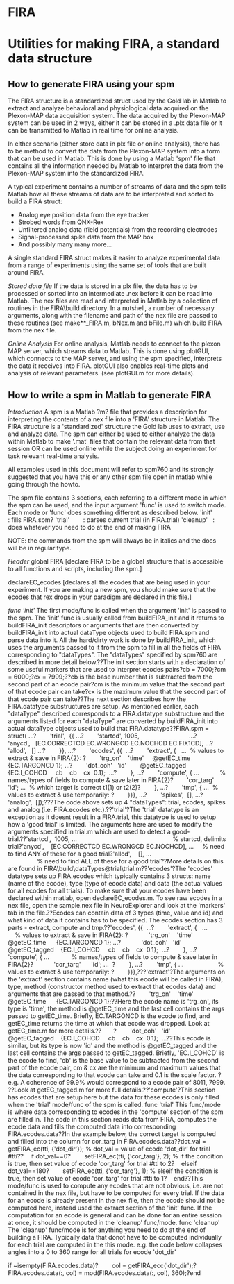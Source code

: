 # FIRA
# Utilities for making FIRA, a standard data structure

How to generate FIRA using your spm 
-----------------------------------

The FIRA structure is a standardized struct used by the Gold lab in Matlab to extract and analyze behavioral and physiological data acquired on the Plexon-MAP data acquisition system. The data acquired by the Plexon-MAP system can be used in 2 ways, either it can be stored in a .plx data file or it can be transmitted to Matlab in real time for online analysis. 

In either scenario (either store data in plx file or online analysis), there has to be method to convert the data from the Plexon-MAP system into a form that can be used in Matlab. This is done by using a Matlab 'spm' file that contains all the information needed by Matlab to interpret the data from the Plexon-MAP system into the standardized FIRA.

A typical experiment contains a number of streams of data and the spm tells Matlab how all these streams of data are to be interpreted and sorted to build a FIRA struct:
  - Analog eye position data from the eye tracker
  - Strobed words from QNX-Rex
  -	Unfiltered analog data (field potentials) from the recording electrodes
  -	Signal-processed spike data from the MAP box
  -	And possibly many many more...

A single standard FIRA struct makes it easier to analyze experimental data from a range of experiments using the same set of tools that are built around FIRA.

*Stored data file*
If the data is stored in a plx file, the data has to be processed or sorted into an intermediate .nex before it can be read into Matlab. The nex files are read and interpreted in Matlab by a collection of routines in the FIRA\build directory. In a nutshell, a number of necessary arguments, along with the filename and path of the nex file are passed to these routines (see make**_FIRA.m, bNex.m and bFile.m) which build FIRA from the nex file.

*Online Analysis*
For online analysis, Matlab needs to connect to the plexon MAP server, which streams data to Matlab. This is done using plotGUI, which connects to the MAP server, and using the spm specified, interprets the data it receives into FIRA. plotGUI also enables real-time plots and analysis of relevant parameters. (see plotGUI.m for more details).

How to write a spm in Matlab to generate FIRA
---------------------------------------------

*Introduction*
A spm is a Matlab ?m? file that provides a description for interpreting the contents of a nex file into a 'FIRA' structure in Matlab. The FIRA structure is a 'standardized' structure the Gold lab uses to extract, use and analyze data. The spm can either be used to either analyze the data within Matlab to make '.mat' files that contain the relevant data from that session OR can be used online while the subject doing an experiment for task relevant real-time analysis.

All examples used in this document will refer to spm760 and its strongly suggested that you have this or any other spm file open in matlab while going through the howto.

The spm file contains 3 sections, each referring to a different mode in which the spm can be used, and the input argument 'func' is used to switch mode. Each mode or 'func' does something different as described below.
  'init'         : fills FIRA.spm?
  'trial'        : parses current trial (in FIRA.trial)
  'cleanup'   : does whatever you need to do at the end of making FIRA
  
  NOTE: the commands from the spm will always be in italics and the docs will be in regular type.

*Header*
global FIRA
[declare FIRA to be a global structure that is accessible to all functions and scripts, including the spm.]

declareEC_ecodes
[declares all the ecodes that are being used in your experiment. If you are making a new spm, you should make sure that the ecodes that rex drops in your paradigm are declared in this file.]

*func 'init'*
The first mode/func is called when the argument 'init' is passed to the spm. The 'init' func is usually called from buildFIRA_init and it returns to buildFIRA_init descriptors or arguments that are then converted by buildFIRA_init into actual dataType objects used to build FIRA.spm and parse data into it. All the hard/dirty work is done by buildFIRA_init, which uses the arguments passed to it from the spm to fill in all the fields of FIRA corresponding to "dataTypes". The "dataTypes" specified by spm760 are described in more detail below.??The init section starts with a declaration of some useful markers that are used to interpret ecodes pairs?cb = 7000;?cm = 6000;?cx = 7999;??cb is the base number that is subtracted from the second part of an ecode pair?cm is the minimum value that the second part of that ecode pair can take?cx is the maximum value that the second part of that ecode pair can take??The next section describes how the FIRA.datatype substructures are setup. As mentioned earlier, each "dataType" described corresponds to a FIRA.datatype substructure and the arguments listed for each "dataType" are converted by buildFIRA_init into actual dataType objects used to build that FIRA.datatype??FIRA.spm = struct( ...?        'trial',  {{ ...?        'startcd', 1005,                             ...?        'anycd',   [EC.CORRECTCD EC.WRONGCD EC.NOCHCD EC.FIX1CD], ...?        'allcd',   [] ...?        }}, ...?        'ecodes', {{  ...?        'extract', {   ...  % values to extract & save in FIRA{2}: <name> <type> <method> <args>?        'trg_on'    'time'     @getEC_time      {EC.TARGONCD 1}; ...?        'dot_coh'   'id'        @getEC_tagged    {EC.I_COHCD     cb    cb    cx  0.1};  ...?        }, ...?        'compute', { ...            % names/types of fields to compute & save later in FIRA{2}?        'cor_targ'      'id'; ...  % which target is correct t1(1) or t2(2)?        }, ...?        'tmp', { ...  % values to extract & use temporarily: <name> <type> <method> <args>?        }}}, ...?        'spikes',  [], ...?        'analog',  []);???The code above sets up 4 "dataTypes": trial, ecodes, spikes and analog (i.e. FIRA.ecodes etc.).??'trial'?The 'trial' datatype is an exception as it doesnt result in a FIRA.trial, this datatype is used to setup how a 'good trial' is limited. The arguments here are used to modify the arguments specified in trial.m which are used to detect a good-trial.??'startcd',  1005, ...                                                        % startcd, delimits trial?'anycd',    [EC.CORRECTCD EC.WRONGCD EC.NOCHCD], ...     % need to find ANY of these for a good trial?'allcd',    [], ...                                                              % need to find ALL of these for a good trial??More details on this are found in FIRA\build\dataTypes\@trial\trial.m??'ecodes'?The 'ecodes' datatype sets up FIRA.ecodes which typically contains 3 structs: name (name of the ecode), type (type of ecode data) and data (the actual values for all ecodes for all trials). To make sure that your ecodes have been declared within matlab, open declareEC_ecodes.m. To see raw ecodes in a nex file, open the sample.nex file in NeuroExplorer and look at the 'markers' tab in the file.??Ecodes can contain data of 3 types (time, value and id) and what kind of data it contains has to be specified. The ecodes section has 3 parts - extract, compute and tmp.??'ecodes', {{  ...?        'extract', {   ...             % values to extract & save in FIRA{2}: <name> <type> <method> <args>?            'trg_on'    'time'     @getEC_time      {EC.TARGONCD 1}; ...?            'dot_coh'   'id'       @getEC_tagged    {EC.I_COHCD     cb    cb    cx  0.1};  ...?        }, ...?        'compute', { ...             % names/types of fields to compute & save later in FIRA{2}?            'cor_targ'      'id'; ...  ?        }, ...?        'tmp', { ...                    % values to extract & use temporarily: <name> <type> <method> <args>?        }}},???'extract'?The arguments on the 'extract' section contains name (what this ecode will be called in FIRA), type, method (constructor method used to extract that ecodes data) and arguments that are passed to that method.??        'trg_on'    'time'     @getEC_time      {EC.TARGONCD 1};??Here the ecode name is 'trg_on', its type is 'time', the method is @getEC_time and the last cell contains the args passed to getEC_time. Briefly, EC.TARGONCD is the ecode to find, and getEC_time returns the time at which that ecode was dropped. Look at getEC_time.m for more details.??       ?        'dot_coh'   'id'       @getEC_tagged    {EC.I_COHCD     cb    cb    cx  0.1};  ...??This ecode is similar, but its type is now 'id' and the method is @getEC_tagged and the last cell contains the args passed to getEC_tagged. Briefly, 'EC.I_COHCD' is the ecode to find, 'cb' is the base value to be subtracted from the second part of the ecode pair, cm & cx are the minimum and maximum values that the data corresponding to that ecode can take and 0.1 is the scale factor. ?e.g. A coherence of 99.9% would correspond to a ecode pair of 8011, 7999. ??Look at getEC_tagged.m for more full details.??'compute'?This section has ecodes that are setup here but the data for these ecodes is only filled when the 'trial' mode/func of the spm is called.
func 'trial' 
This func/mode is where data corresponding to ecodes in the 'compute' section of the spm are filled in. The code in this section reads data from FIRA, computes the ecode data and fills the computed data into corresponding FIRA.ecodes.data??In the example below, the correct target is computed and filled into the column for cor_targ in FIRA.ecodes.data??dot_val = getFIRA_ec(tti, {'dot_dir'}); % dot_val = value of ecode 'dot_dir' for trial #tti??    if dot_val==0?        setFIRA_ec(tti, {'cor_targ'}, 2); % if the condition is true, then set value of ecode 'cor_targ' for trial #tti to 2?    elseif dot_val==180?        setFIRA_ec(tti, {'cor_targ'}, 1); % elseif the condition is true, then set value of ecode 'cor_targ' for trial #tti to 1?    end??This mode/func is used to compute any ecodes that are not obvious, i.e. are not contained in the nex file, but have to be computed for every trial. If the data for an ecode is already present in the nex file, then the ecode should not be computed here, instead used the extract section of the 'init' func. If the computation for an ecode is general and can be done for an entire session at once, it should be computed in the 'cleanup' func/mode.
func 'cleanup'
The 'cleanup' func/mode is for anything you need to do at the end of building a FIRA. Typically data that donot have to be computed individually for each trial are computed in the this mode.
e.g. the code below collapses angles into a 0 to 360 range for all trials for ecode 'dot_dir'

if ~isempty(FIRA.ecodes.data)?        col = getFIRA_ecc('dot_dir');?        FIRA.ecodes.data(:, col) = mod(FIRA.ecodes.data(:, col), 360);?end

